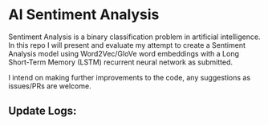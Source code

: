 # AI Sentiment Analysis

Sentiment Analysis is a binary classification problem in artificial intelligence. In this repo I will present and evaluate my
attempt to create a Sentiment Analysis model using Word2Vec/GloVe word embeddings with a Long Short-Term Memory
(LSTM) recurrent neural network as submitted. 

I intend on making further improvements to the code, any suggestions as issues/PRs are welcome.

## Update Logs:
